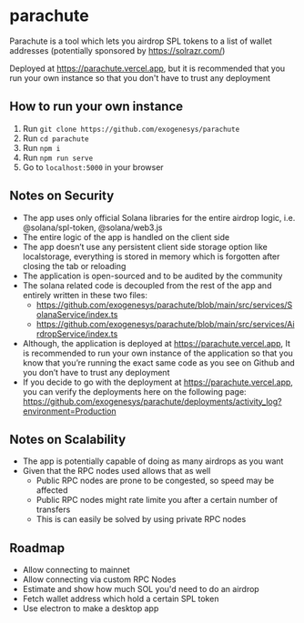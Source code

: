 # parachute

Parachute is a tool which lets you airdrop SPL tokens to a list of wallet addresses (potentially sponsored by https://solrazr.com/)

Deployed at https://parachute.vercel.app, but it is recommended that you run your own instance so that you don't have to trust any deployment

## How to run your own instance

1. Run `git clone https://github.com/exogenesys/parachute`
2. Run `cd parachute`
3. Run `npm i`
4. Run `npm run serve`
5. Go to `localhost:5000` in your browser

## Notes on Security

- The app uses only official Solana libraries for the entire airdrop logic, i.e. @solana/spl-token, @solana/web3.js
- The entire logic of the app is handled on the client side
- The app doesn’t use any persistent client side storage option like localstorage, everything is stored in memory which is forgotten after closing the tab or reloading
- The application is open-sourced and to be audited by the community
- The solana related code is decoupled from the rest of the app and entirely written in these two files:
  - https://github.com/exogenesys/parachute/blob/main/src/services/SolanaService/index.ts
  - https://github.com/exogenesys/parachute/blob/main/src/services/AirdropService/index.ts
- Although, the application is deployed at https://parachute.vercel.app, It is recommended to run your own instance of the application so that you know that you’re running the exact same code as you see on Github and you don’t have to trust any deployment
- If you decide to go with the deployment at https://parachute.vercel.app, you can verify the deployments here on the following page: https://github.com/exogenesys/parachute/deployments/activity_log?environment=Production

## Notes on Scalability

- The app is potentially capable of doing as many airdrops as you want
- Given that the RPC nodes used allows that as well
  - Public RPC nodes are prone to be congested, so speed may be affected
  - Public RPC nodes might rate limite you after a certain number of transfers
  - This is can easily be solved by using private RPC nodes

## Roadmap

- Allow connecting to mainnet
- Allow connecting via custom RPC Nodes
- Estimate and show how much SOL you'd need to do an airdrop
- Fetch wallet address which hold a certain SPL token
- Use electron to make a desktop app
